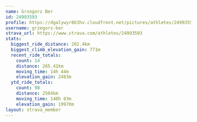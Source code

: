 ```yaml
---
name: Grzegorz Ber
id: 24993593
profile: https://dgalywyr863hv.cloudfront.net/pictures/athletes/24993593/7453165/11/large.jpg
username: grzegorz-ber
strava_url: https://www.strava.com/athletes/24993593
stats:
  biggest_ride_distance: 202.4km
  biggest_climb_elevation_gain: 771m
  recent_ride_totals:
    count: 14
    distance: 265.41km
    moving_time: 14h 44m
    elevation_gain: 2483m
  ytd_ride_totals:
    count: 98
    distance: 2504km
    moving_time: 140h 03m
    elevation_gain: 19970m
layout: strava_member
--- 
```

